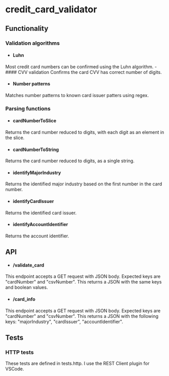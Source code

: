 # credit_card_validator
## Functionality
### Validation algorithms
- #### Luhn
Most credit card numbers can be confirmed using the Luhn algorithm.
-#### CVV validation
Confirms the card CVV has correct number of digits.
- #### Number patterns
Matches number patterns to known card issuer patters using regex.
### Parsing functions
- #### cardNumberToSlice
Returns the card number reduced to digits, with each digit as an element in the slice.
- #### cardNumberToString
Returns the card number reduced to digits, as a single string.
- #### identifyMajorIndustry
Returns the identified major industry based on the first number in the card number.
- #### identifyCardIssuer
Returns the identified card issuer.
- #### identifyAccountIdentifier
Returns the account identifier.
## API
- #### /validate_card
This endpoint accepts a GET request with JSON body. Expected keys are "cardNumber" and "csvNumber".
This returns a JSON with the same keys and boolean values.
- #### /card_info
This endpoint accepts a GET request with JSON body. Expected keys are "cardNumber" and "csvNumber".
This returns a JSON with the following keys: "majorIndustry", "cardIssuer", "accountIdentifier".
### 
## Tests
### HTTP tests
These tests are defined in tests.http. I use the REST Client plugin for VSCode.